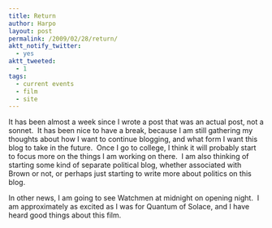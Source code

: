 ```yaml
---
title: Return
author: Harpo
layout: post
permalink: /2009/02/28/return/
aktt_notify_twitter:
  - yes
aktt_tweeted:
  - 1
tags:
  - current events
  - film
  - site
---
```

It has been almost a week since I wrote a post that was an actual post, not a sonnet.  It has been nice to have a break, because I am still gathering my thoughts about how I want to continue blogging, and what form I want this blog to take in the future.  Once I go to college, I think it will probably start to focus more on the things I am working on there.  I am also thinking of starting some kind of separate political blog, whether associated with Brown or not, or perhaps just starting to write more about politics on this blog.

In other news, I am going to see Watchmen at midnight on opening night.  I am approximately as excited as I was for Quantum of Solace, and I have heard good things about this film.